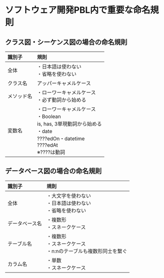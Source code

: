# ソフトウェア開発PBL内で重要な命名規則

## クラス図・シーケンス図の場合の命名規則
|識別子|規則|
|:--|:--|
|全体|・日本語は使わない<br>・省略を使わない|
|クラス名|アッパーキャメルケース|
|メソッド名|・ローワーキャメルケース<br>・必ず動詞から始める|
|変数名|・ローワーキャメルケース<br>・Boolean<br>is, has, 3単現動詞から始める<br>・date<br>????edOn・datetime<br>????edAt<br>※????は動詞|

## データベース図の場合の命名規則
|識別子|規則|
|:--|:--|
|全体|・大文字を使わない<br>・日本語は使わない<br>・省略を使わない|
|データベース名|・複数形<br>・スネークケース|
|テーブル名|・複数形<br>・スネークケース<br>・n:nのテーブルも複数形同士を繋ぐ|
|カラム名|・単数<br>・スネークケース|
